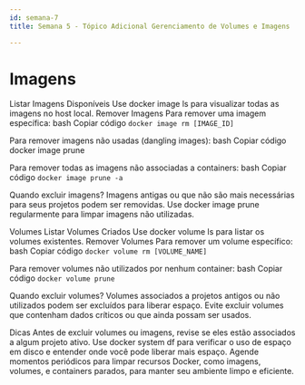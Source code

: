 ```yaml
---
id: semana-7
title: Semana 5 - Tópico Adicional Gerenciamento de Volumes e Imagens

---
```


# Imagens
Listar Imagens Disponíveis
Use docker image ls para visualizar todas as imagens no host local.
Remover Imagens
Para remover uma imagem específica:
bash
Copiar código
`docker image rm [IMAGE_ID]`


Para remover imagens não usadas (dangling images):
bash
Copiar código
docker image prune


Para remover todas as imagens não associadas a containers:
bash
Copiar código
`docker image prune -a`


Quando excluir imagens?
Imagens antigas ou que não são mais necessárias para seus projetos podem ser removidas.
Use docker image prune regularmente para limpar imagens não utilizadas.

Volumes
Listar Volumes Criados
Use docker volume ls para listar os volumes existentes.
Remover Volumes
Para remover um volume específico:
bash
Copiar código
`docker volume rm [VOLUME_NAME]`


Para remover volumes não utilizados por nenhum container:
bash
Copiar código
`docker volume prune`


Quando excluir volumes?
Volumes associados a projetos antigos ou não utilizados podem ser excluídos para liberar espaço.
Evite excluir volumes que contenham dados críticos ou que ainda possam ser usados.

Dicas
Antes de excluir volumes ou imagens, revise se eles estão associados a algum projeto ativo.
Use docker system df para verificar o uso de espaço em disco e entender onde você pode liberar mais espaço.
Agende momentos periódicos para limpar recursos Docker, como imagens, volumes, e containers parados, para manter seu ambiente limpo e eficiente.
